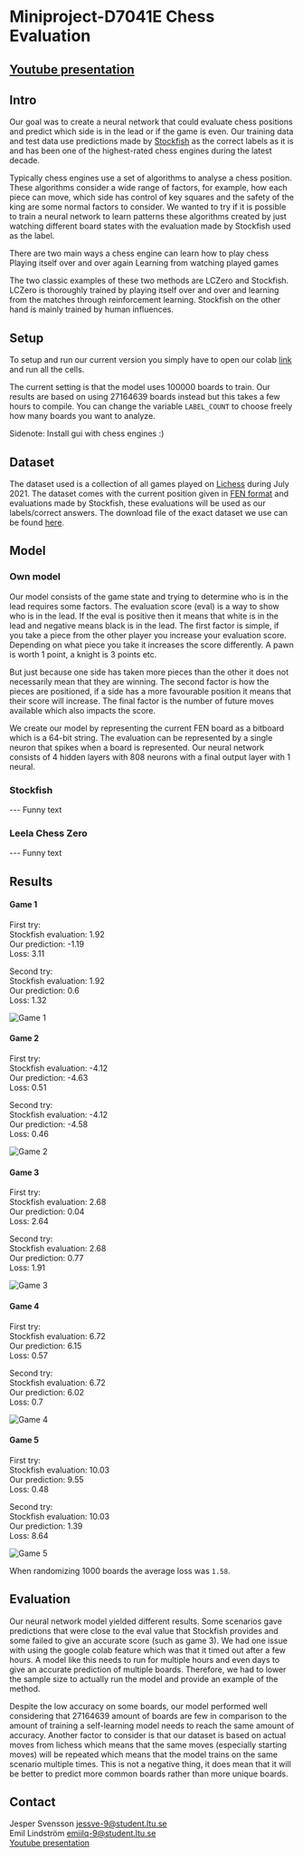 # Miniproject-D7041E Chess Evaluation

## [Youtube presentation](https://youtu.be/lfkH0D9B1iI)

## Intro
Our goal was to create a neural network that could evaluate chess positions and predict which side is in the lead or if the game is even. Our training data and test data use predictions made by [Stockfish](https://stockfishchess.org/) as the correct labels as it is and has been one of the highest-rated chess engines during the latest decade.

Typically chess engines use a set of algorithms to analyse a chess position. These algorithms consider a wide range of factors, for example, how each piece can move, which side has control of key squares and the safety of the king are some normal factors to consider. We wanted to try if it is possible to train a neural network to learn patterns these algorithms created by just watching different board states with the evaluation made by Stockfish used as the label.

There are two main ways a chess engine can learn how to play chess
Playing itself over and over again
Learning from watching played games

The two classic examples of these two methods are LCZero and Stockfish. LCZero is thoroughly trained by playing itself over and over and learning from the matches through reinforcement learning. Stockfish on the other hand is mainly trained by human influences.


## Setup
To setup and run our current version you simply have to open our colab [link](https://colab.research.google.com/drive/1RdAev0m0uGv2cMtb-ASv9GjOccsPohe0?usp=sharing) and run all the cells.

The current setting is that the model uses 100000 boards to train. Our results are based on using 27164639 boards instead but this takes a few hours to compile. You can change the variable `LABEL_COUNT` to choose freely how many boards you want to analyze.

Sidenote: Install gui with chess engines :)

## Dataset
The dataset used is a collection of all games played on [Lichess](https://lichess.org/) during July 2021. The dataset comes with the current position given in [FEN format](https://www.chess.com/terms/fen-chess#piece-placement) and evaluations made by Stockfish, these evaluations will be used as our labels/correct answers. The download file of the exact dataset we use can be found [here](https://storage.googleapis.com/chesspic/datasets/2021-07-31-lichess-evaluations-37MM.db.gz).


## Model

### Own model
Our model consists of the game state and trying to determine who is in the lead requires some factors. The evaluation score (eval) is a way to show who is in the lead. If the eval is positive then it means that white is in the lead and negative means black is in the lead. The first factor is simple, if you take a piece from the other player you increase your evaluation score. Depending on what piece you take it increases the score differently. A pawn is worth 1 point, a knight is 3 points etc.

But just because one side has taken more pieces than the other it does not necessarily mean that they are winning. The second factor is how the pieces are positioned, if a side has a more favourable position it means that their score will increase. The final factor is the number of future moves available which also impacts the score. 

We create our model by representing the current FEN board as a bitboard which is a 64-bit string. The evaluation can be represented by a single neuron that spikes when a board is represented. Our neural network consists of 4 hidden layers with 808 neurons with a final output layer with 1 neural. 

### Stockfish

--- Funny text

### Leela Chess Zero

--- Funny text

## Results
#### Game 1
First try:  
  Stockfish evaluation: 1.92  
	Our prediction: -1.19  
  Loss: 3.11  
  
Second try:  
  Stockfish evaluation: 1.92  
	Our prediction: 0.6  
  Loss: 1.32
  


![Game 1](https://user-images.githubusercontent.com/60612941/208242997-7008acd3-31b0-4938-bb96-9cd19958b7a2.png)

#### Game 2
First try:  
  Stockfish evaluation: -4.12  
	Our prediction: -4.63  
  Loss: 0.51  
  
Second try:  
  Stockfish evaluation: -4.12  
	Our prediction: -4.58  
  Loss: 0.46


![Game 2](https://user-images.githubusercontent.com/60612941/208243019-5c833534-fe85-4864-84b0-18c641bcf193.png)

#### Game 3
First try:  
  Stockfish evaluation: 2.68  
	Our prediction: 0.04  
  Loss: 2.64  
  
Second try:  
  Stockfish evaluation: 2.68  
	Our prediction: 0.77  
  Loss: 1.91
  
![Game 3](https://user-images.githubusercontent.com/60612941/208243173-eb5a593b-a629-4dc2-9ab5-561a23b236bd.png)

#### Game 4
First try:  
  Stockfish evaluation: 6.72  
	Our prediction: 6.15  
  Loss: 0.57  
  
Second try:  
  Stockfish evaluation: 6.72  
	Our prediction: 6.02  
  Loss: 0.7
   
![Game 4](https://user-images.githubusercontent.com/60612941/208243183-4b615707-a620-4670-939b-2bd3b8317b14.png)


#### Game 5
First try:  
  Stockfish evaluation: 10.03  
	Our prediction: 9.55  
  Loss: 0.48  
  
Second try:  
  Stockfish evaluation: 10.03  
	Our prediction: 1.39  
  Loss: 8.64
  
![Game 5](https://user-images.githubusercontent.com/60612941/208243211-bdb9b977-bbef-4857-9fee-aa11e6ebdf7a.png)

When randomizing 1000 boards the average loss was `1.58`.



## Evaluation

Our neural network model yielded different results. Some scenarios gave predictions that were close to the eval value that Stockfish provides and some failed to give an accurate score (such as game 3). We had one issue with using the google colab feature which was that it timed out after a few hours. A model like this needs to run for multiple hours and even days to give an accurate prediction of multiple boards. Therefore, we had to lower the sample size to actually run the model and provide an example of the method.

Despite the low accuracy on some boards, our model performed well considering that 27164639 amount of boards are few in comparison to the amount of training a self-learning model needs to reach the same amount of accuracy. Another factor to consider is that our dataset is based on actual moves from lichess which means that the same moves (especially starting moves) will be repeated which means that the model trains on the same scenario multiple times. This is not a negative thing, it does mean that it will be better to predict more common boards rather than more unique boards.

## Contact

Jesper Svensson [jessve-9@student.ltu.se](jessve-9@student.ltu.se)  
Emil Lindström [emiilq-9@student.ltu.se](emiilq-9@student.ltu.se)  
[Youtube presentation](https://youtu.be/lfkH0D9B1iI)





